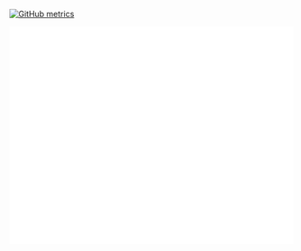 [![GitHub metrics](https://github.com/tdupoiron/tdupoiron/actions/workflows/profile.yml/badge.svg?branch=main)](https://github.com/tdupoiron/tdupoiron/actions/workflows/profile.yml)

<p align="center">
<img src="github-metrics.svg" alt="GitHub Metrics">
</p>
